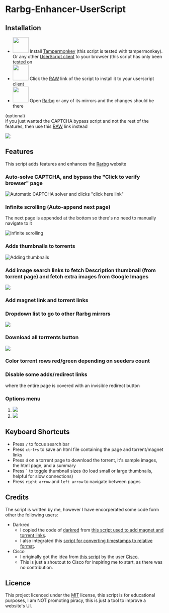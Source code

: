 # Rarbg-Enhancer-UserScript

## Installation

- <a href="https://tampermonkey.net/"><img src="icons/tampermonkey_logo.png" style="width: 50px"></a> Install [Tampermonkey](https://tampermonkey.net/) (this script is tested with tampermonkey). Or any other [UserScript client](https://www.greasyfork.org/) to your browser (this script has only been tested on
- <a href="https://github.com/buzamahmooza/Rarbg-Enhancer-UserScript/raw/master/Rarbg-Enhancer-UserScript.user.js"><img src="icons/download_button.png" style="width: 50px"></a> Click the [RAW](https://github.com/buzamahmooza/Rarbg-Enhancer-UserScript/raw/master/Rarbg-Enhancer-UserScript.user.js) link of the script to install it to your userscript client
- <a href="https://rarbgunblocked.org/"><img src="icons/RARBG_Logo.png" style="width: 50px"></a> Open [Rarbg](https://rarbgunblocked.org/) or any of its mirrors and the changes should be there

(optional)  
if you just wanted the CAPTCHA bypass script and not the rest of the features, then use this [RAW](https://github.com/buzamahmooza/Rarbg-Enhancer-UserScript/raw/master/Rarbg-CAPTCHA-solver.user.js) link instead

![](screenshots/Screenshot_Rarbg_general.png)

## Features

This script adds features and enhances the [Rarbg](https://rarbgunblocked.org/) website

### Auto-solve CAPTCHA, and bypass the "Click to verify browser" page  
  ![Automatic CAPTCHA solver and clicks "click here link"](screenshots/Screenshot_auto-captcha.gif)
### Infinite scrolling (Auto-append next page)  
  The next page is appended at the bottom so there's no need to manually navigate to it

  ![Infinite scrolling](screenshots/infinit-scroll.gif)
### Adds thumbnails to torrents  
  ![Adding thumbnails](screenshots/Screenshot_thumbnails-before-after.gif)
### Add image search links to fetch Description thumbnail (from torrent page) and fetch extra images from Google Images
  ![](screenshots/extra_thumbnails.gif)
### Add magnet link and torrent links
### Dropdown list to go to other Rarbg mirrors  
  ![](screenshots/Screenshot_Rarbg_mirrorDropdown.png)
### Download all torrrents button  
  ![](screenshots/Screenshot_Rarbg_download_all_torrents.png)
### Color torrent rows red/green depending on seeders count
### Disable some adds/redirect links

where the entire page is covered with an invisible redirect button

### Options menu
  1. ![](screenshots/options_button.png)
  2. ![](screenshots/rarbg-options-page.png)

## Keyboard Shortcuts

- Press ```/``` to focus search bar
- Press ```ctrl+s``` to save an html file containing the page and torrent/magnet links
- Press ```d``` on a torrent page to download the torrent, it's sample images, the html page, and a summary
- Press ``` ` ``` to toggle thumbnail sizes (to load small or large thumbnails, helpful for slow connections)
- Press ```right arrow``` and ```left arrow``` to navigate between pages

## Credits

The script is written by me, however I have encorperated some code form other the following users:

- Darkred
  - I copied the code of [darkred](https://greasyfork.org/en/users/2160-darkred) from [this script used to add magnet and torrent links](https://greasyfork.org/scripts/23493-rarbg-torrent-and-magnet-links/code).
  - I also integrated this [script for converting timestamps to relative format](https://greasyfork.org/scripts/21550-rarbg-convert-torrent-timestamps-to-relative-format).
- Cisco
  - I originally got the idea from [this script](https://greasyfork.org/en/scripts/12648-rarbg-add-magnet-link) by the user [Cisco](https://greasyfork.org/en/users/16455-cisco).
  - This is just a shoutout to Cisco for inspiring me to start, as there was no contribution.

## Licence

This project licenced under the [MIT](LICENSE) license, this script is for educational purposes, I am NOT promoting piracy, this is just a tool to improve a website's UI.

